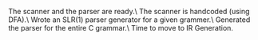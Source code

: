 The scanner and the parser are ready.\\
The scanner is handcoded (using DFA).\\
Wrote an SLR(1) parser generator for a given grammer.\\
Generated the parser for the entire C grammar.\\
Time to move to IR Generation.